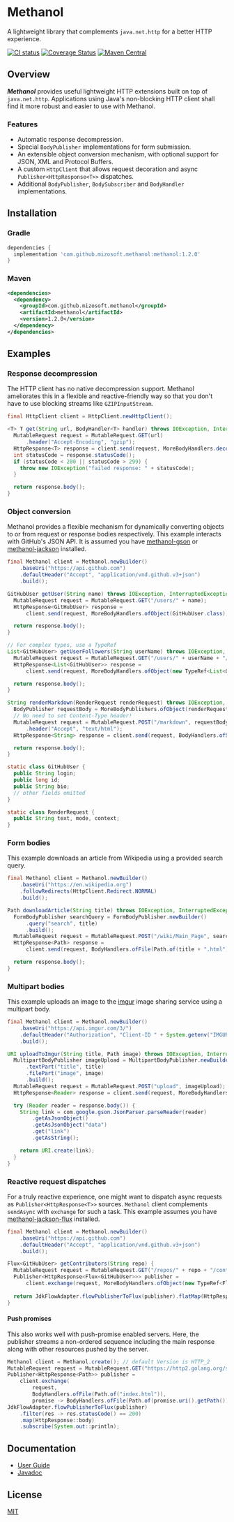 # Methanol

A lightweight library that complements `java.net.http` for a better HTTP experience.

[![CI status](https://github.com/mizosoft/methanol/workflows/CI/badge.svg)](https://github.com/mizosoft/methanol/actions)
[![Coverage Status](https://coveralls.io/repos/github/mizosoft/methanol/badge.svg?branch=master)](https://coveralls.io/github/mizosoft/methanol?branch=master)
[![Maven Central](https://img.shields.io/maven-central/v/com.github.mizosoft.methanol/methanol.svg?label=Maven%20Central)](https://search.maven.org/search?q=g:%22com.github.mizosoft.methanol%22%20AND%20a:%22methanol%22)

## Overview

***Methanol*** provides useful lightweight HTTP extensions built on top of `java.net.http`.
Applications using Java's non-blocking HTTP client shall find it more robust and easier to use with
Methanol.

### Features

* Automatic response decompression.
* Special `BodyPublisher` implementations for form submission.
* An extensible object conversion mechanism, with optional support for JSON, XML and Protocol Buffers.
* A custom `HttpClient` that allows request decoration and async `Publisher<HttpResponse<T>>` dispatches.
* Additional `BodyPublisher`, `BodySubscriber` and `BodyHandler` implementations.

## Installation

### Gradle

```gradle
dependencies {
  implementation 'com.github.mizosoft.methanol:methanol:1.2.0'
}
```

### Maven

```xml
<dependencies>
  <dependency>
    <groupId>com.github.mizosoft.methanol</groupId>
    <artifactId>methanol</artifactId>
    <version>1.2.0</version>
  </dependency>
</dependencies>
```

## Examples

### Response decompression

The HTTP client has no native decompression support. Methanol ameliorates this in a flexible and
reactive-friendly way so that you don't have to use blocking streams like `GZIPInputStream`.

```java
final HttpClient client = HttpClient.newHttpClient();

<T> T get(String url, BodyHandler<T> handler) throws IOException, InterruptedException {
  MutableRequest request = MutableRequest.GET(url)
      .header("Accept-Encoding", "gzip");
  HttpResponse<T> response = client.send(request, MoreBodyHandlers.decoding(handler));
  int statusCode = response.statusCode();
  if (statusCode < 200 || statusCode > 299) {
    throw new IOException("failed response: " + statusCode);
  }

  return response.body();
}
```

### Object conversion

Methanol provides a  flexible mechanism for dynamically converting objects to or from request
or response bodies respectively. This example interacts with GitHub's JSON API. It is assumed
you have [methanol-gson](methanol-gson) or [methanol-jackson](methanol-jackson) installed.

```java
final Methanol client = Methanol.newBuilder()
    .baseUri("https://api.github.com")
    .defaultHeader("Accept", "application/vnd.github.v3+json")
    .build();

GitHubUser getUser(String name) throws IOException, InterruptedException {
  MutableRequest request = MutableRequest.GET("/users/" + name);
  HttpResponse<GitHubUser> response =
      client.send(request, MoreBodyHandlers.ofObject(GitHubUser.class));

  return response.body();
}

// For complex types, use a TypeRef
List<GitHubUser> getUserFollowers(String userName) throws IOException, InterruptedException {
  MutableRequest request = MutableRequest.GET("/users/" + userName + "/followers");
  HttpResponse<List<GitHubUser>> response =
      client.send(request, MoreBodyHandlers.ofObject(new TypeRef<List<GitHubUser>>() {}));

  return response.body();
}

String renderMarkdown(RenderRequest renderRequest) throws IOException, InterruptedException {
  BodyPublisher requestBody = MoreBodyPublishers.ofObject(renderRequest, MediaType.APPLICATION_JSON);
  // No need to set Content-Type header!
  MutableRequest request = MutableRequest.POST("/markdown", requestBody)
      .header("Accept", "text/html");
  HttpResponse<String> response = client.send(request, BodyHandlers.ofString());

  return response.body();
}

static class GitHubUser {
  public String login;
  public long id;
  public String bio;
  // other fields omitted
}

static class RenderRequest {
  public String text, mode, context;
}
```

### Form bodies

This example downloads an article from Wikipedia using a provided search query.

```java
final Methanol client = Methanol.newBuilder()
    .baseUri("https://en.wikipedia.org")
    .followRedirects(HttpClient.Redirect.NORMAL)
    .build();

Path downloadArticle(String title) throws IOException, InterruptedException {
  FormBodyPublisher searchQuery = FormBodyPublisher.newBuilder()
      .query("search", title)
      .build();
  MutableRequest request = MutableRequest.POST("/wiki/Main_Page", searchQuery);
  HttpResponse<Path> response =
      client.send(request, BodyHandlers.ofFile(Path.of(title + ".html")));

  return response.body();
}
```

### Multipart bodies

This example uploads an image to the [imgur](https://imgur.com) image sharing service using a
multipart body.

```java
final Methanol client = Methanol.newBuilder()
    .baseUri("https://api.imgur.com/3/")
    .defaultHeader("Authorization", "Client-ID " + System.getenv("IMGUR_CLIENT_ID")) // substitute with your client ID
    .build();

URI uploadToImgur(String title, Path image) throws IOException, InterruptedException {
  MultipartBodyPublisher imageUpload = MultipartBodyPublisher.newBuilder()
      .textPart("title", title)
      .filePart("image", image)
      .build();
  MutableRequest request = MutableRequest.POST("upload", imageUpload);
  HttpResponse<Reader> response = client.send(request, MoreBodyHandlers.ofReader());

  try (Reader reader = response.body()) {
    String link = com.google.gson.JsonParser.parseReader(reader)
        .getAsJsonObject()
        .getAsJsonObject("data")
        .get("link")
        .getAsString();

    return URI.create(link);
  }
}
```

### Reactive request dispatches

For a truly reactive experience, one might want to dispatch async requests as
`Publisher<HttpResponse<T>>` sources. `Methanol` client complements `sendAsync` with `exchange` for
such a task. This example assumes you have [methanol-jackson-flux](methanol-jackson-flux) installed.

```java
final Methanol client = Methanol.newBuilder()
    .baseUri("https://api.github.com")
    .defaultHeader("Accept", "application/vnd.github.v3+json")
    .build();

Flux<GitHubUser> getContributors(String repo) {
  MutableRequest request = MutableRequest.GET("/repos/" + repo + "/contributors");
  Publisher<HttpResponse<Flux<GitHubUser>>> publisher =
      client.exchange(request, MoreBodyHandlers.ofObject(new TypeRef<Flux<GitHubUser>>() {}));
  
  return JdkFlowAdapter.flowPublisherToFlux(publisher).flatMap(HttpResponse::body);
}
```

#### Push promises

This also works well with push-promise enabled servers. Here, the publisher streams a non-ordered
sequence including the main response along with other resources pushed by the server.

```java
Methanol client = Methanol.create(); // default Version is HTTP_2
MutableRequest request = MutableRequest.GET("https://http2.golang.org/serverpush");
Publisher<HttpResponse<Path>> publisher =
    client.exchange(
        request,
        BodyHandlers.ofFile(Path.of("index.html")),
        promise -> BodyHandlers.ofFile(Path.of(promise.uri().getPath()).getFileName()));
JdkFlowAdapter.flowPublisherToFlux(publisher)
    .filter(res -> res.statusCode() == 200)
    .map(HttpResponse::body)
    .subscribe(System.out::println);
```

## Documentation

* [User Guide](UserGuide.md)
* [Javadoc](https://mizosoft.github.io/methanol/1.x/doc/)

## License

[MIT](https://choosealicense.com/licenses/mit/)
